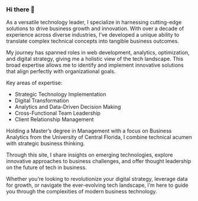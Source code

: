 ### Hi there 👋

As a versatile technology leader, I specialize in harnessing cutting-edge solutions to drive business growth and innovation. With over a decade of experience across diverse industries, I’ve developed a unique ability to translate complex technical concepts into tangible business outcomes.

My journey has spanned roles in web development, analytics, optimization, and digital strategy, giving me a holistic view of the tech landscape. This broad expertise allows me to identify and implement innovative solutions that align perfectly with organizational goals.

Key areas of expertise:

- Strategic Technology Implementation
- Digital Transformation
- Analytics and Data-Driven Decision Making
- Cross-Functional Team Leadership
- Client Relationship Management

Holding a Master’s degree in Management with a focus on Business Analytics from the University of Central Florida, I combine technical acumen with strategic business thinking.

Through this site, I share insights on emerging technologies, explore innovative approaches to business challenges, and offer thought leadership on the future of tech in business.

Whether you’re looking to revolutionize your digital strategy, leverage data for growth, or navigate the ever-evolving tech landscape, I’m here to guide you through the complexities of modern business technology.
